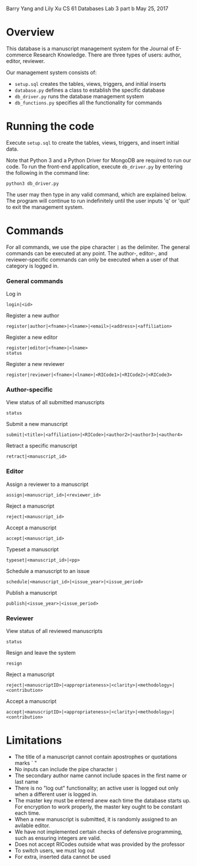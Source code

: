 Barry Yang and Lily Xu
CS 61 Databases
Lab 3 part b
May 25, 2017


# Overview

This database is a manuscript management system for the Journal of E-commerce Research Knowledge. There are three types of users: author, editor, reviewer.

Our management system consists of:
- `setup.sql` creates the tables, views, triggers, and initial inserts
- `database.py` defines a class to establish the specific database
- `db_driver.py` runs the database management system
- `db_functions.py` specifies all the functionality for commands


# Running the code

Execute `setup.sql` to create the tables, views, triggers, and insert initial data.

Note that Python 3 and a Python Driver for MongoDB are required to run our code. To run the front-end application, execute `db_driver.py` by entering the following in the command line:
```
python3 db_driver.py
```

The user may then type in any valid command, which are explained below. The program will continue to run indefinitely until the user inputs 'q' or 'quit' to exit the management system.


# Commands
For all commands, we use the pipe character `|` as the delimiter. The general commands can be executed at any point. The author-, editor-, and reviewer-specific commands can only be executed when a user of that category is logged in.

### General commands
Log in
```
login|<id>
```
Register a new author
```
register|author|<fname>|<lname>|<email>|<address>|<affiliation>
```
Register a new editor
```
register|editor|<fname>|<lname>
status
```
Register a new reviewer
```
register|reviewer|<fname>|<lname>|<RICode1>|<RICode2>|<RICode3>
```


### Author-specific
View status of all submitted manuscripts
```
status
```
Submit a new manuscript
```
submit|<title>|<affiliation>|<RICode>|<author2>|<author3>|<author4>
```
Retract a specific manuscript
```
retract|<manuscript_id>
```


### Editor
Assign a reviewer to a manuscript
```
assign|<manuscript_id>|<reviewer_id>
```
Reject a manuscript
```
reject|<manuscript_id>
```
Accept a manuscript
```
accept|<manuscript_id>
```
Typeset a manuscript
```
typeset|<manuscript_id>|<pp>
```
Schedule a manuscript to an issue
```
schedule|<manuscript_id>|<issue_year>|<issue_period>
```
Publish a manuscript
```
publish|<issue_year>|<issue_period>
```


### Reviewer
View status of all reviewed manuscripts
```
status
```
Resign and leave the system
```
resign
```
Reject a manuscript
```
reject|<manuscriptID>|<appropriateness>|<clarity>|<methodology>|<contribution>
```
Accept a manuscript
```
accept|<manuscriptID>|<appropriateness>|<clarity>|<methodology>|<contribution>
```


# Limitations
- The title of a manuscript cannot contain apostrophes or quotations marks ` "
- No inputs can include the pipe character `|`
- The secondary author name cannot include spaces in the first name or last name
- There is no "log out" functionality; an active user is logged out only when a different user is logged in.
- The master key must be entered anew each time the database starts up. For encryption to work properly, the master key ought to be constant each time.
- When a new manuscript is submitted, it is randomly assigned to an avilable editor.
- We have not implemented certain checks of defensive programming, such as ensuring integers are valid.
- Does not accept RICodes outside what was provided by the professor
- To switch users, we must log out
- For extra, inserted data cannot be used
